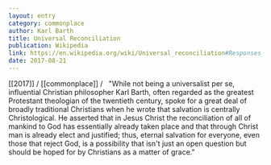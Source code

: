```yaml
---
layout: entry
category: commonplace
author: Karl Barth
title: Universal Reconciliation
publication: Wikipedia
link: https://en.wikipedia.org/wiki/Universal_reconciliation#Responses_to_universalism
date: 2017-08-21
---
```


[[2017]] / [[commonplace]] / 
 
"While not being a universalist per se, influential Christian philosopher Karl Barth, often regarded as the greatest Protestant theologian of the twentieth century, spoke for a great deal of broadly traditional Christians when he wrote that salvation is centrally Christological. He asserted that in Jesus Christ the reconciliation of all of mankind to God has essentially already taken place and that through Christ man is already elect and justified; thus, eternal salvation for everyone, even those that reject God, is a possibility that isn't just an open question but should be hoped for by Christians as a matter of grace."